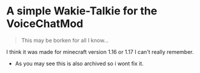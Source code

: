 # A simple Wakie-Talkie for the VoiceChatMod
> This may be borken for all I know...

I think it was made for minecraft version 1.16 or 1.17 I can't really remember.

- As you may see this is also archived so i wont fix it.
